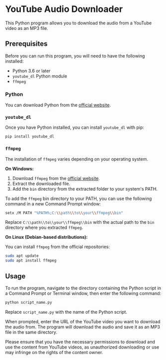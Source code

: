 
# YouTube Audio Downloader

This Python program allows you to download the audio from a YouTube video as an MP3 file.

## Prerequisites

Before you can run this program, you will need to have the following installed:

- Python 3.6 or later
- `youtube_dl` Python module
- `ffmpeg`

### Python

You can download Python from the [official website](https://www.python.org/downloads/).

### `youtube_dl`

Once you have Python installed, you can install `youtube_dl` with pip:

```bash
pip install youtube_dl
```

### `ffmpeg`

The installation of `ffmpeg` varies depending on your operating system.

**On Windows:**

1. Download `ffmpeg` from the [official website](https://www.ffmpeg.org/download.html).
2. Extract the downloaded file.
3. Add the `bin` directory from the extracted folder to your system's PATH.

To add the `ffmpeg` bin directory to your PATH, you can use the following command in a new Command Prompt window:

```bash
setx /M PATH "%PATH%;C:\\path\\to\\your\\ffmpeg\\bin"
```

Replace `C:\\path\\to\\your\\ffmpeg\\bin` with the actual path to the `bin` directory where you extracted `ffmpeg`.

**On Linux (Debian-based distributions):**

You can install `ffmpeg` from the official repositories:

```bash
sudo apt update
sudo apt install ffmpeg
```

## Usage

To run the program, navigate to the directory containing the Python script in a Command Prompt or Terminal window, then enter the following command:

```bash
python script_name.py
```

Replace `script_name.py` with the name of the Python script.

When prompted, enter the URL of the YouTube video you want to download the audio from. The program will download the audio and save it as an MP3 file in the same directory.

Please ensure that you have the necessary permissions to download and use the content from YouTube videos, as unauthorized downloading or use may infringe on the rights of the content owner.
